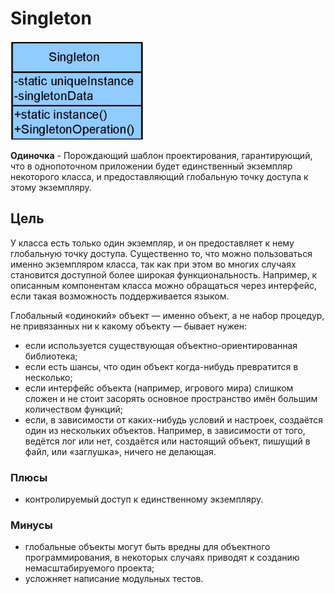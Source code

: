# Singleton
![Image alt](https://github.com/sergeybushuev/Singleton/raw/master/UML.png)

**Одиночка** - Порождающий шаблон проектирования, гарантирующий, что в однопоточном приложении будет единственный экземпляр некоторого класса, и предоставляющий глобальную точку доступа к этому экземпляру.
## Цель 
 У класса есть только один экземпляр, и он предоставляет к нему глобальную точку доступа. Существенно то, что можно пользоваться именно экземпляром класса, так как при этом во многих случаях становится доступной более широкая функциональность. Например, к описанным компонентам класса можно обращаться через интерфейс, если такая возможность поддерживается языком.

 Глобальный «одинокий» объект — именно объект, а не набор процедур, не привязанных ни к какому объекту — бывает нужен:
- если используется существующая объектно-ориентированная библиотека;
- если есть шансы, что один объект когда-нибудь превратится в несколько;
- если интерфейс объекта (например, игрового мира) слишком сложен и не стоит засорять основное пространство имён большим количеством функций;
- если, в зависимости от каких-нибудь условий и настроек, создаётся один из нескольких объектов. Например, в зависимости от того, ведётся лог или нет, создаётся или настоящий объект, пишущий в файл, или «заглушка», ничего не делающая.

### Плюсы ###
- контролируемый доступ к единственному экземпляру.

### Минусы  
- глобальные объекты могут быть вредны для объектного программирования, в некоторых случаях приводят к созданию немасштабируемого проекта;
- усложняет написание модульных тестов.
